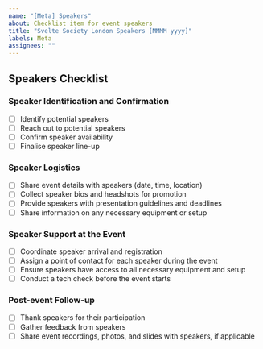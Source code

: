 ```yaml
---
name: "[Meta] Speakers"
about: Checklist item for event speakers
title: "Svelte Society London Speakers [MMMM yyyy]"
labels: Meta
assignees: ""
---
```


## Speakers Checklist

### Speaker Identification and Confirmation

- [ ] Identify potential speakers
- [ ] Reach out to potential speakers
- [ ] Confirm speaker availability
- [ ] Finalise speaker line-up

### Speaker Logistics

- [ ] Share event details with speakers (date, time, location)
- [ ] Collect speaker bios and headshots for promotion
- [ ] Provide speakers with presentation guidelines and deadlines
- [ ] Share information on any necessary equipment or setup

### Speaker Support at the Event

- [ ] Coordinate speaker arrival and registration
- [ ] Assign a point of contact for each speaker during the event
- [ ] Ensure speakers have access to all necessary equipment and setup
- [ ] Conduct a tech check before the event starts

### Post-event Follow-up

- [ ] Thank speakers for their participation
- [ ] Gather feedback from speakers
- [ ] Share event recordings, photos, and slides with speakers, if applicable
